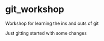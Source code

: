 # git_workshop
Workshop for learning the ins and outs of git

Just gitting started with some changes
